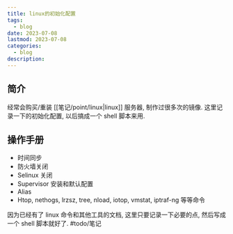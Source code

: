 ```yaml
---
title: linux的初始化配置
tags:
  - blog
date: 2023-07-08
lastmod: 2023-07-08
categories:
  - blog
description: 
---
```


## 简介

经常会购买/重装 [[笔记/point/linux|linux]] 服务器, 制作过很多次的镜像. 这里记录一下的初始化配置, 以后搞成一个 shell 脚本来用.

## 操作手册

- 时间同步
- 防火墙关闭
- Selinux 关闭
- Supervisor 安装和默认配置
- Alias
- Htop, nethogs, lrzsz, tree, nload, iotop, vmstat, iptraf-ng 等等命令

因为已经有了 linux 命令和其他工具的文档, 这里只要记录一下必要的点, 然后写成一个 shell 脚本就好了. #todo/笔记
